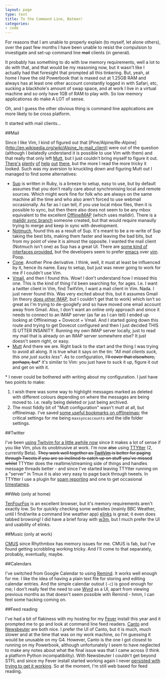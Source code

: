 ```yaml
---
layout: page
type: text
title: To the Command Line, Batman!
categories: 
- code
---
```

For reasons that I am unable to properly explain (to myself, let alone others), over the past few months I have been unable to resist the compulsion to investigate and set-up command line <s>mail</s> clients (in general). 

It probably has something to do with low memory requirements, well a lot to do with that, and that would be my reasoning now, but it wasn't like I actually had that foresight that prompted all this tinkering. But, yeah, at home I have the old Powerbook that is maxed out at 1.25GB RAM and always has at least one other account constantly logged in with Safari, etc, sucking a blackhole's amount of swap space, and at work I live in a virtual machine and so only have 1GB of RAM to play with. So low memory applicationss do make A LOT of sense.

Oh, and I guess the other obvious thing is command line applications are more likely to be cross platform.

It started with mail clients...

##Mail

Since I like Vim, I kind of figured out that [Pine/Alpine/Re-Alpine](http://en.wikipedia.org/wiki/Alpine_(e-mail_client) were out of the question (although I belatedly understand it is possible to use Vim with them) and that really that only left [Mutt](http://www.mutt.org/), but I just couldn't bring myself to figure it out. [There's](http://pbrisbin.com/posts/two_accounts_in_mutt) [plenty](http://fsk141.com/my-fear-of-mutt-and-why-it-was-all-for-null) [of](http://mutt.blackfish.org.uk/) [help](http://thomas.pelletier.im/2010/10/low-memory-mail-client/) [out](http://hynek.me/articles/my-mutt-gmail-setup/) [there](http://jason.the-graham.com/2011/01/10/email_with_mutt_offlineimap_imapfilter_msmtp_archivemail/), but the more I read the more tricky it looked. Such was my aversion to knuckling down and figuring Mutt out I managed to find some alternatives:

- [Sup](http://sup.rubyforge.org/) is written in Ruby, is a breeze to setup, easy to use, but by default assumes that you don't really care about synchronising local and remote sources. Which might work fine for folk who are always on the same machine all the time and who also aren't forced to use webmail occasionally. As far as I can tell, if you use local mbox files, then it is possible to sync, but then there also does not seem to be any mbox equivalent to the excellent [OfflineIMAP](http://offlineimap.org/) (which uses maildir). There is a [maildir sync branch](http://gitorious.org/sup/mainline/commits/maildir-sync) someone created, but that would require manaully trying to merge and keep in sync with development.
- [Notmuch](notmuchmail.org), found this as a result of Sup. It's meant to be a re-write of Sup taking the best bits, making them faster and leaving the bad bits, but from my point of view it is almost the opposite. I wanted the mail client (Notmuch isn't one) as Sup has a great UI. There are [some kind of interfaces provided](http://notmuchmail.org/frontends/), but the developers seem to prefer [emacs](http://git.notmuchmail.org/git/notmuch/history/HEAD:/emacs) over [vim](http://git.notmuchmail.org/git/notmuch/history/HEAD:/vim). Poop. 
- [Cone](http://www.courier-mta."rg/cone/bk01-toc.html). Another Pine derivative. I think, well, it must at least be influenced by it, hence its name. Easy to setup, but just was never going to work for me if I couldn't use Vim. 
- [Vmail](http://danielchoi.com/software/vmail.html), and then I found this. Wow! I don't understand how I missed this one. This is the kind of thing I'd been searching for, for ages. I.e. I want a twitter client in Vim, find TwitVim, I want a mail client in Vim. Nada. I just never found this.
Was very excited about this, but it assumes Gmail (in theory [does other IMAP](https://github.com/danchoi/vmail/wiki), but I couldn't get that to work) which isn't so great as I'm trying to de-googlefy and so have moved one email account away from Gmail. Also, I don't want an online only approach and since it needs to connect to an IMAP server (as far as I can tell) I ended up looking at Offlineimap + Dovecot + Vmail. And I started going down this route and trying to get Dovecot configured and then I just decided THIS IS UTTER INSANITY. Running my own IMAP server locally, just to read my mail that is already on an IMAP server somewhere else? It just doesn't seem right, or easy. 
- [Mutt](http://www.mutt.org/) And there we are. Right back to the start and the thing I was trying to avoid all along. It is true what it says on the tin: *"All mail clients suck, this one just sucks less"*. As to configuration, <s>I'll cover that elsewhere, perhaps, but</s>\* it's similar to Vim: you just have to suck it up, figure it out and get on with it.

\* I never could be bothered with writing about my configuration. I just have two points to make: 

1. I wish there was some way to highlight messages marked as deleted with different colours depending on where the messages are being moved to. i.e. really being deleted or just being archived.
2. The most fiddly bit of "Mutt configuration" wasn't mutt at all, but offlineimap. I've saved [some useful bookmarks on offlineimap](http://pinboard.in/u:atomicules/t:offlineimap/); the critical settings for me being `maxsyncaccounts` and the idle folder settings.


##Twitter

I've been [using Twitvim for a little awhile now](https://twitter.com/#!/atomicules/status/83146601383727104) since it makes a lot of sense if you like Vim, plus its unobtrusive at work. I'm now <s>also</s> using [TTYtter](www.floodgap.com/software/ttytter/) (2, currently Beta). <s>They work well together as [TwitVim](http://www.vim.org/scripts/script.php?script_id=2204) is better for paging through Tweets if you are so inclined to catch up on stuff you've missed whilst</s> TTYtter does the realtime/streaming side of things and handles message threads better - and since I've started leaving TTYtter running on a "server" in Tmux it is also very easy to page back through tweets. In TTYtter I use a plugin for [spam reporting](https://github.com/reuteras/my-ttytter-addons/blob/master/report.pl) and one to get occasional [timestamps](https://github.com/stormdragon2976/ttytter-extensions/blob/master/timestamp.pl).

##Web (only at home)

[TenFourFox](http://www.floodgap.com/software/tenfourfox/) is an excellent browser, but it's memory requirements aren't exactly low. So for quickly checking some websites (mainly BBC Weather, until I find/write a command line weather app) [elinks](http://www.elinks.cz/) is great; it even does tabbed browsing! I did have a brief foray with [w3m](https://en.wikipedia.org/wiki/w3m), but I much prefer the UI and usability of elinks.

##Music (only at work)

[CMUS](cmus.sf.net) since Rhythmbox has memory issues for me. CMUS is fab, but I've found getting scrobbling working tricky. And I'll come to that separately, probably, eventually, maybe.

##Calendars

I've switched from Google Calendar to using [Remind](http://www.roaringpenguin.com/products/remind). It works well enough for me. I like the idea of having a plain text file for storing and editing calendar entries. And the simple calendar outout (`-c`) is good enough for me; I don't really feel the need to use [Wyrd](http://pessimization.com/software/wyrd/) as a UI, apart from viewing previous months as that doesn't seem possible with Remind - hmm, I can feel some hacking coming on.

##Feed reading

I've had a bit of flakiness with my hosting for my [Fever](http://feedafever.com/) install this year and it prompted me to go and look at command line feed readers. [Canto](http://codezen.org/canto/) and [Newsbeuter](http://www.newsbeuter.org/) are both nice. I prefer the UI of Canto, but it is much, much slower and at the time that was on my work machine, so I'm guessing it would be unusable on my G4. However, Canto is the one I got closest to running on my Powerbook, although unfortunately I seem to have neglected to make any notes about what the final issue was that I came across (I think a platform Python incompatibility). With Newsbeuter I couldn't get beyond STFL and since my Fever install started working again I never [persisted with trying to get it working](http://pinboard.in/u:atomicules/b:4f4fa82e045f). So at the moment, I'm still web based for feed reading.
